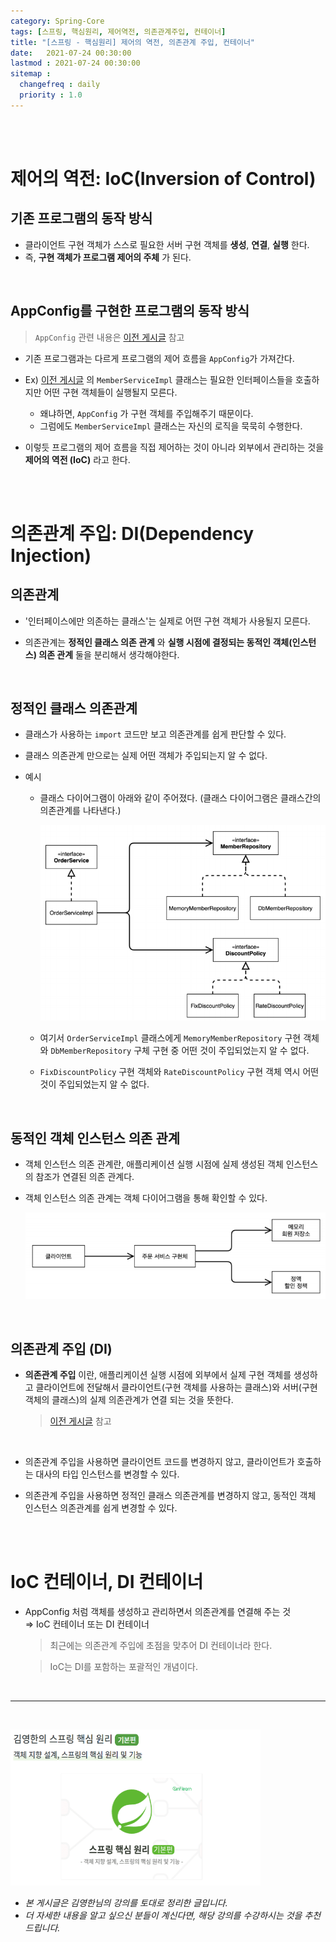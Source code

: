 ```yaml
---
category: Spring-Core
tags: [스프링, 핵심원리, 제어역전, 의존관계주입, 컨테이너]
title: "[스프링 - 핵심원리] 제어의 역전, 의존관계 주입, 컨테이너"
date:   2021-07-24 00:30:00 
lastmod : 2021-07-24 00:30:00
sitemap :
  changefreq : daily
  priority : 1.0
---
```


<br/><br/>

# 제어의 역전: IoC(Inversion of Control)

## 기존 프로그램의 동작 방식

- 클라이언트 구현 객체가 스스로 필요한 서버 구현 객체를 **생성**, **연결**, **실행** 한다.
- 즉, **구현 객체가 프로그램 제어의 주체** 가 된다.

<br>

## AppConfig를 구현한 프로그램의 동작 방식

> `AppConfig` 관련 내용은 [이전 게시글](https://taegyunwoo.github.io/spring/SPRING_OCP_DIP) 참고

- 기존 프로그램과는 다르게 프로그램의 제어 흐름을 `AppConfig`가 가져간다.

- Ex) [이전 게시글](https://taegyunwoo.github.io/spring/SPRING_OCP_DIP) 의 `MemberServiceImpl` 클래스는 필요한 인터페이스들을 호출하지만 어떤 구현 객체들이 실행될지 모른다.
    - 왜냐하면, `AppConfig` 가 구현 객체를 주입해주기 때문이다.
    - 그럼에도 `MemberServiceImpl` 클래스는 자신의 로직을 묵묵히 수행한다.

- 이렇듯 프로그램의 제어 흐름을 직접 제어하는 것이 아니라 외부에서 관리하는 것을 **제어의 역전 (IoC)** 라고 한다.

<br><br>

# 의존관계 주입: DI(Dependency Injection)

## 의존관계

- '인터페이스에만 의존하는 클래스'는 실제로 어떤 구현 객체가 사용될지 모른다.

- 의존관계는 **정적인 클래스 의존 관계** 와 **실행 시점에 결정되는 동적인 객체(인스턴스) 의존 관계** 둘을 분리해서 생각해야한다.

<br>

## 정적인 클래스 의존관계

- 클래스가 사용하는 `import` 코드만 보고 의존관계를 쉽게 판단할 수 있다.

- 클래스 의존관계 만으로는 실제 어떤 객체가 주입되는지 알 수 없다.
- 예시
  - 클래스 다이어그램이 아래와 같이 주어졌다.
    (클래스 다이어그램은 클래스간의 의존관계를 나타낸다.)

    ![클래스다이어그램](/assets/img/2021-07-24-SPRING_IoC_DI_Container/Untitled%202.png)

  - 여기서 `OrderServiceImpl` 클래스에게 `MemoryMemberRepository` 구현 객체와 `DbMemberRepository` 구체 구현 중 어떤 것이 주입되었는지 알 수 없다.
  
  - `FixDiscountPolicy` 구현 객체와 `RateDiscountPolicy` 구현 객체 역시 어떤 것이 주입되었는지 알 수 없다.

<br>

## 동적인 객체 인스턴스 의존 관계

- 객체 인스턴스 의존 관계란, 애플리케이션 실행 시점에 실제 생성된 객체 인스턴스의 참조가 연결된 의존 관계다.

- 객체 인스턴스 의존 관계는 객체 다이어그램을 통해 확인할 수 있다.
  
  ![객체다이어그램](/assets/img/2021-07-24-SPRING_IoC_DI_Container/Untitled%203.png)

<br>

## 의존관계 주입 (DI)

- **의존관계 주입** 이란, 애플리케이션 실행 시점에 외부에서 실제 구현 객체를 생성하고 클라이언트에 전달해서 클라이언트(구현 객체를 사용하는 클래스)와 서버(구현 객체의 클래스)의 실제 의존관계가 연결 되는 것을 뜻한다.

  > [이전 게시글](https://taegyunwoo.github.io/spring/SPRING_OCP_DIP) 참고

<br>

- 의존관계 주입을 사용하면 클라이언트 코드를 변경하지 않고, 클라이언트가 호출하는 대사의 타입 인스턴스를 변경할 수 있다.

- 의존관계 주입을 사용하면 정적인 클래스 의존관계를 변경하지 않고, 동적인 객체 인스턴스 의존관계를 쉽게 변경할 수 있다.

<br><br>

# IoC 컨테이너, DI 컨테이너

- AppConfig 처럼 객체를 생성하고 관리하면서 의존관계를 연결해 주는 것  
⇒ IoC 컨테이너 또는 DI 컨테이너

  > 최근에는 의존관계 주입에 초점을 맞추어 DI 컨테이너라 한다.

  > IoC는 DI를 포함하는 포괄적인 개념이다.

<br>

---

<br>

<a href="https://inf.run/pcN8"><img src="/assets/img/Inflearn_Spring_SpringCore/Logo.png" width="400px" height="250px"></a>

- *본 게시글은 김영한님의 강의를 토대로 정리한 글입니다.*
- *더 자세한 내용을 알고 싶으신 분들이 계신다면, 해당 강의를 수강하시는 것을 추천드립니다.*